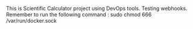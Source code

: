 This is Scientific Calculator project using DevOps tools.
Testing webhooks. 
Remember to run the following command : sudo chmod 666 /var/run/docker.sock
